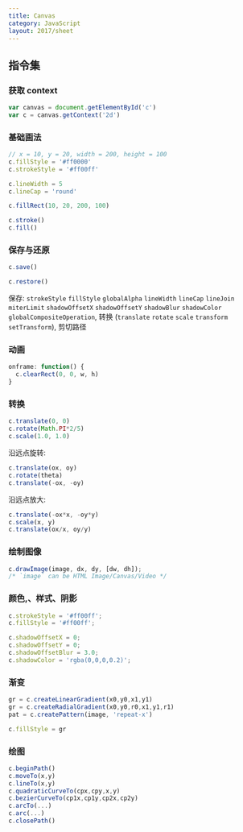 ```yaml
---
title: Canvas
category: JavaScript
layout: 2017/sheet
---
```


## 指令集

### 获取 context

```js
var canvas = document.getElementById('c')
var c = canvas.getContext('2d')
```

### 基础画法

```js
// x = 10, y = 20, width = 200, height = 100
c.fillStyle = '#ff0000'
c.strokeStyle = '#ff00ff'
```

```js
c.lineWidth = 5
c.lineCap = 'round'
```

```js
c.fillRect(10, 20, 200, 100)
```

```js
c.stroke()
c.fill()
```

### 保存与还原

```js
c.save()
```

```js
c.restore()
```

保存: `strokeStyle` `fillStyle` `globalAlpha` `lineWidth` `lineCap` `lineJoin` `miterLimit` `shadowOffsetX` `shadowOffsetY` `shadowBlur` `shadowColor`
`globalCompositeOperation`, 转换 (`translate` `rotate` `scale` `transform` `setTransform`), 剪切路径


### 动画

```js
onframe: function() {
  c.clearRect(0, 0, w, h)
}
```

### 转换

```js
c.translate(0, 0)
c.rotate(Math.PI*2/5)
c.scale(1.0, 1.0)
```

沿远点旋转:

```js
c.translate(ox, oy)
c.rotate(theta)
c.translate(-ox, -oy)
```

沿远点放大:

```js
c.translate(-ox*x, -oy*y)
c.scale(x, y)
c.translate(ox/x, oy/y)
```

### 绘制图像

```js
c.drawImage(image, dx, dy, [dw, dh]);
/* `image` can be HTML Image/Canvas/Video */
```

### 颜色,、样式、阴影

```js
c.strokeStyle = '#ff00ff';
c.fillStyle = '#ff00ff';
```

```js
c.shadowOffsetX = 0;
c.shadowOffsetY = 0;
c.shadowOffsetBlur = 3.0;
c.shadowColor = 'rgba(0,0,0,0.2)';
```

### 渐变

```js
gr = c.createLinearGradient(x0,y0,x1,y1)
gr = c.createRadialGradient(x0,y0,r0,x1,y1,r1)
pat = c.createPattern(image, 'repeat-x')
```

```js
c.fillStyle = gr
```

### 绘图

```js
c.beginPath()
c.moveTo(x,y)
c.lineTo(x,y)
c.quadraticCurveTo(cpx,cpy,x,y)
c.bezierCurveTo(cp1x,cp1y,cp2x,cp2y)
c.arcTo(...)
c.arc(...)
c.closePath()
```
